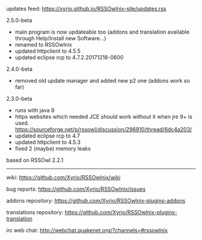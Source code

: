 updates feed: https://xyrio.github.io/RSSOwlnix-site/updates.rss

2.5.0-beta
- main program is now updateable too (addons and translation available through Help/Install new Software...)
- renamed to RSSOwlnix
- updated httpclient to 4.5.5
- updated eclipse rcp to 4.7.2.20171218-0600

2.4.0-beta
- removed old update manager and added new p2 one (addons work so far)

2.3.0-beta
- runs with java 9
- https websites which needed JCE should work without it when jre 9+ is used. https://sourceforge.net/p/rssowl/discussion/296910/thread/6dc4a203/
- updated eclipse rcp to 4.7
- updated httpclient to 4.5.3
- fixed 2 (maybe) memory leaks

based on RSSOwl 2.2.1

---

wiki: https://github.com/Xyrio/RSSOwlnix/wiki

bug reports: https://github.com/Xyrio/RSSOwlnix/issues

addons repository: https://github.com/Xyrio/RSSOwlnix-plugins-addons

translations repository: https://github.com/Xyrio/RSSOwlnix-plugins-translation

irc web chat: http://webchat.quakenet.org/?channels=#rssowlnix
